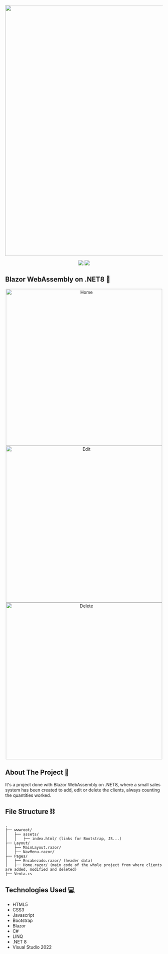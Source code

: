 <p align="center">
    <a href="https://dotnet.microsoft.com/es-es/apps/aspnet/web-apps/blazor" target="_blank">
        <img src="https://media.licdn.com/dms/image/D4D12AQGjnn2YOlKtxw/article-cover_image-shrink_600_2000/0/1694873441576?e=2147483647&v=beta&t=AVHC0g-iKmLtjkGJXgngg80t_hdd6LiculprwrPVSgM" width="800">
    </a>
</p>
   
<p align="center">
    <img src="https://img.shields.io/badge/License-MIT-yellow.svg">
    <img src="https://img.shields.io/badge/STATUS-DONE-green">
</p>

## Blazor WebAssembly on .NET8 👾

<p align="center">
    <img src="https://i.imgur.com/9MljAMN.png" width="500" alt="Home">
    <img src="https://i.imgur.com/JyRchj8.png" width="500" alt="Edit">
    <img src="https://i.imgur.com/jD4yeRY.png" width="500" alt="Delete">
</p>

## About The Project 🌟

It's a project done with Blazor WebAssembly on .NET8, where a small sales system has been created to add, edit or delete the clients, always counting the quantities worked.

## File Structure ⛓️
```
.
├── wwwroot/
│   ├── assets/
│   │   ├── index.html/ (links for Bootstrap, JS...)
├── Layout/
│   ├── MainLayout.razor/
│   ├── NavMenu.razor/
├── Pages/
│   ├── Encabezado.razor/ (header data)
│   ├── Home.razor/ (main code of the whole project from where clients are added, modified and deleted)
├── Venta.cs
```

## Technologies Used 💻

- HTML5
- CSS3
- Javascript
- Bootstrap
- Blazor
- C#
- LINQ
- .NET 8
- Visual Studio 2022

